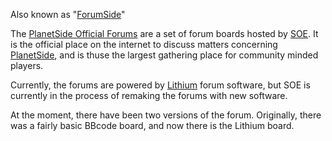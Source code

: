 Also known as "[ForumSide](../terminology/Forumside.md)"

The
[PlanetSide Official Forums](http://forums.station.sony.com/ps/forums/list.m)
are a set of forum boards hosted by [SOE](../Sony_Online_Entertainment.md). It is
the official place on the internet to discuss matters concerning
[PlanetSide](../PlanetSide.md), and is thuse the largest gathering place for
community minded players.

Currently, the forums are powered by [Lithium](http://lithium.com/) forum
software, but SOE is currently in the process of remaking the forums with new
software.

At the moment, there have been two versions of the forum. Originally, there was
a fairly basic BBcode board, and now there is the Lithium board.
